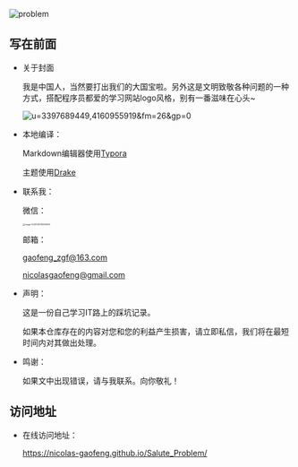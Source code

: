 ![problem](https://gitee.com/zgf1366/pic_store/raw/master/img/20210105121609.jpg)

## 写在前面

- 关于封面

   我是中国人，当然要打出我们的大国宝啦。另外这是文明致敬各种问题的一种方式，搭配程序员都爱的学习网站logo风格，别有一番滋味在心头~

   ![u=3397689449,4160955919&fm=26&gp=0](https://gitee.com/zgf1366/pic_store/raw/master/img/20210105110230.jpg)

   

- 本地编译：

  Markdown编辑器使用[Typora](https://typora.io/)

  主题使用[Drake](https://theme.typora.io/theme/Drake/)

  

- 联系我：

   微信：

   <img src="https://gitee.com/zgf1366/pic_store/raw/master/img/20210105110611.png" alt="image-20210105110610949" style="zoom: 25%;" />

   邮箱：

   gaofeng_zgf@163.com

   nicolasgaofeng@gmail.com

   

- 声明：

  这是一份自己学习IT路上的踩坑记录。

  如果本仓库存在的内容对您和您的利益产生损害，请立即私信，我们将在最短时间内对其做出处理。

  

- 鸣谢：

  如果文中出现错误，请与我联系。向你敬礼！

## 访问地址

- 在线访问地址：

  https://nicolas-gaofeng.github.io/Salute_Problem/